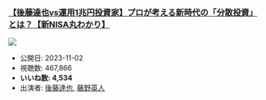 ### [【後藤達也vs運用1兆円投資家】プロが考える新時代の「分散投資」とは？【新NISA丸わかり】](https://www.youtube.com/watch?v=1xcm2-rV-3s)
[![](https://img.youtube.com/vi/1xcm2-rV-3s/sddefault.jpg)](https://www.youtube.com/watch?v=1xcm2-rV-3s)
-   公開日: 2023-11-02
-   視聴数: 467,866
-   **いいね数: 4,534**
-   出演者: [後藤達也](/rehacq_fan/people/後藤達也 "wikilink"), [藤野英人](/rehacq_fan/people/藤野英人 "wikilink")
